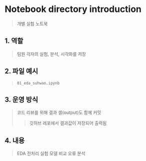 # Notebook directory introduction
> 개별 실험 노트북

## 1. 역할
> 팀원 각자의 실험, 분석, 시각화를 저장

## 2. 파일 예시
> `01_eda_suhwan.ipynb`

## 3. 운영 방식
> 코드 리뷰를 위해 결과 셀(output)도 함께 커밋
>> 깃허브 레포에서 결과값이 저장되어 출력됨

## 4. 내용
> EDA
> 전처리 실험
> 모델 비교
> 오류 분석
